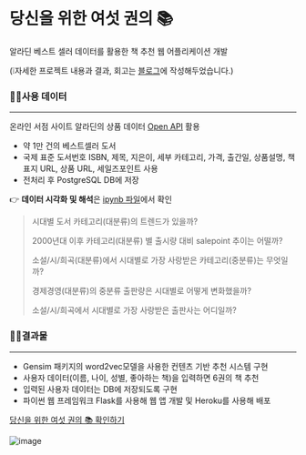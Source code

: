 # 당신을 위한 여섯 권의 📚
알라딘 베스트 셀러 데이터를 활용한 책 추천 웹 어플리케이션 개발

(❕자세한 프로젝트 내용과 결과, 회고는 [블로그](https://donghae0230.tistory.com/127)에 작성해두었습니다.)

### 🙋‍♂️사용 데이터
---
온라인 서점 사이트 알라딘의 상품 데이터 [Open API](https://docs.google.com/document/d/1mX-WxuoGs8Hy-QalhHcvuV17n50uGI2Sg_GHofgiePE/edit) 활용
- 약 1만 건의 베스트셀러 도서 
- 국제 표준 도서번호 ISBN, 제목, 지은이, 세부 카테고리, 가격, 출간일, 상품설명, 책 표지 URL, 상품 URL, 세일즈포인트 사용
- 전처리 후 PostgreSQL DB에 저장

👉 **데이터 시각화 및 해석**은 [ipynb 파일](https://github.com/Donghae0230/Book_recommendation/blob/master/CodeStates_project1.ipynb)에서 확인
> 시대별 도서 카테고리(대분류)의 트렌드가 있을까?
>
> 2000년대 이후 카테고리(대분류) 별 출시량 대비 salepoint 추이는 어떨까?
> 
> 소설/시/희곡(대분류)에서 시대별로 가장 사랑받은 카테고리(중분류)는 무엇일까?
> 
> 경제경영(대분류)의 중분류 출판량은 시대별로 어떻게 변화했을까?
> 
> 소설/시/희곡에서 시대별로 가장 사랑받은 출판사는 어디일까?

### 🙋‍♂️결과물
---
- Gensim 패키지의 word2vec모델을 사용한 컨텐츠 기반 추천 시스템 구현
- 사용자 데이터(이름, 나이, 성별, 좋아하는 책)을 입력하면 6권의 책 추천
- 입력된 사용자 데이터는 DB에 저장되도록 구현 
- 파이썬 웹 프레임워크 Flask를 사용해 웹 앱 개발 및 Heroku를 사용해 배포

[당신을 위한 여섯 권의 📚 확인하기](http://sixbooks.herokuapp.com/)

![image](https://user-images.githubusercontent.com/53463067/158841263-1bedf1a9-cf23-4944-8ca3-29be4a078c49.png)
